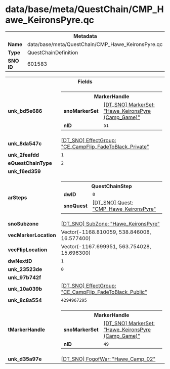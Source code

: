 <h1>data/base/meta/QuestChain/CMP_Hawe_KeironsPyre.qc</h1><table><tr><th colspan="100%">Metadata</th></tr><tr><td><b>Name</b></td><td>data/base/meta/QuestChain/CMP_Hawe_KeironsPyre.qc</td></tr><tr><td><b>Type</b></td><td>QuestChainDefinition</td></tr><tr><td><b>SNO ID</b></td><td>601583</td></tr></table>

<table><tr><th colspan="100%">Fields</th></tr><tr><td><b>unk_bd5e686</b></td><td><table><tr><th colspan="100%">MarkerHandle</th></tr><tr><td><b>snoMarkerSet</b></td><td><a href="..\MarkerSet\Hawe_KeironsPyre (Camp_Game).mrk">[DT_SNO] MarkerSet: "Hawe_KeironsPyre (Camp_Game)"</a></td></tr><tr><td><b>nID</b></td><td><code>51</code></td></tr></table>

</td></tr><tr><td><b>unk_8da547c</b></td><td><a href="..\EffectGroup\CE_CampFlip_FadeToBlack_Private.efg">[DT_SNO] EffectGroup: "CE_CampFlip_FadeToBlack_Private"</a></td></tr><tr><td><b>unk_2feafdd</b></td><td><code>1</code></td></tr><tr><td><b>eQuestChainType</b></td><td><code>2</code></td></tr><tr><td><b>unk_f6ed359</b></td><td></td></tr><tr><td><b>arSteps</b></td><td><table><tr><th colspan="100%">QuestChainStep</th></tr><tr><td><b>dwID</b></td><td><code>0</code></td></tr><tr><td><b>snoQuest</b></td><td><a href="..\Quest\CMP_Hawe_KeironsPyre.qst">[DT_SNO] Quest: "CMP_Hawe_KeironsPyre"</a></td></tr></table>


</td></tr><tr><td><b>snoSubzone</b></td><td><a href="..\Subzone\Hawe_KeironsPyre.sbz">[DT_SNO] SubZone: "Hawe_KeironsPyre"</a></td></tr><tr><td><b>vecMarkerLocation</b></td><td>Vector(-1168.810059, 538.846008, 16.577400)</td></tr><tr><td><b>vecFlipLocation</b></td><td>Vector(-1167.699951, 563.754028, 15.696300)</td></tr><tr><td><b>dwNextID</b></td><td><code>1</code></td></tr><tr><td><b>unk_23523de</b></td><td><code>0</code></td></tr><tr><td><b>unk_97b742f</b></td><td></td></tr><tr><td><b>unk_10a039b</b></td><td><a href="..\EffectGroup\CE_CampFlip_FadeToBlack_Public.efg">[DT_SNO] EffectGroup: "CE_CampFlip_FadeToBlack_Public"</a></td></tr><tr><td><b>unk_8c8a554</b></td><td><code>4294967295</code></td></tr><tr><td><b>tMarkerHandle</b></td><td><table><tr><th colspan="100%">MarkerHandle</th></tr><tr><td><b>snoMarkerSet</b></td><td><a href="..\MarkerSet\Hawe_KeironsPyre (Camp_Game).mrk">[DT_SNO] MarkerSet: "Hawe_KeironsPyre (Camp_Game)"</a></td></tr><tr><td><b>nID</b></td><td><code>49</code></td></tr></table>

</td></tr><tr><td><b>unk_d35a97e</b></td><td><a href="..\FogOfWar\Hawe_Camp_02.fow">[DT_SNO] FogofWar: "Hawe_Camp_02"</a></td></tr></table>

